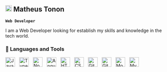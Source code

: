 ## <img width="20px" src="https://www.svgrepo.com/show/294201/coding-programming-language.svg" />   Matheus Tonon

**`Web Developer`**

I am a Web Developer looking for establish my skills and knowledge in the tech world.

### 🧰 Languages and Tools

<img align="left" alt="JavaScript" width="30px" style="padding-right:10px;" src="https://www.svgrepo.com/show/349419/javascript.svg" />
<img align="left" alt="TypeScript" width="30px" style="padding-right:10px;" src="https://www.svgrepo.com/show/349540/typescript.svg" />
<img align="left" alt="NodeJS" width="30px" style="padding-right:10px;" src="https://www.svgrepo.com/show/378837/node.svg" />
<img align="left" alt="Angular" width="30px" style="padding-right:10px;" src="https://www.svgrepo.com/show/353396/angular-icon.svg" />
<img align="left" alt="HTML" width="30px" style="padding-right:10px;" src="https://www.svgrepo.com/show/349402/html5.svg" />
<img align="left" alt="CSS" width="30px" style="padding-right:10px;" src="https://www.svgrepo.com/show/373535/css.svg" />
<img align="left" alt="Git" width="30px" style="padding-right:10px;" src="https://cdn.jsdelivr.net/gh/devicons/devicon/icons/git/git-original.svg" />
<img align="left" alt="GitHub" width="30px" style="padding-right:10px;" src="https://www.svgrepo.com/show/439171/github.svg" />
<img align="left" alt="MongoDB" width="30px" style="padding-right:10px;" src="https://www.svgrepo.com/show/331488/mongodb.svg" />
<img align="left" alt="MySQL" width="30px" style="padding-right:10px;" src="https://www.svgrepo.com/show/373848/mysql.svg" />

<!--
**m-tonon/m-tonon** is a ✨ _special_ ✨ repository because its `README.md` (this file) appears on your GitHub profile.

[![GitHub Streak](https://streak-stats.demolab.com/?user=m-tonon)](https://git.io/streak-stats)

<p align="left">
<img width="278" src="https://denvercoder1-github-readme-stats.vercel.app/api/pin/?username=DenverCoder1&repo=github-readme-streak-stats&theme=react&bg_color=1F222E&title_color=F85D7F&hide_border=true&icon_color=F8D866&show_icons=false" alt="github-readme-streak-stats"></a>
</p>
